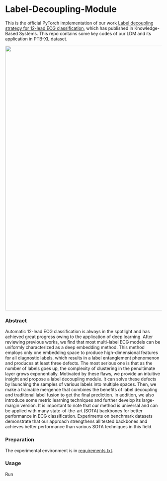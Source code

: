 # Label-Decoupling-Module
This is the official PyTorch implementation of our work [Label decoupling strategy for 12-lead ECG classification](https://www.sciencedirect.com/science/article/pii/S0950705123000485), which has published in Knowledge-Based Systems. This repo contains some key codes of our LDM and its application in PTB-XL dataset.<br>
<div align=center>
<img width="850" src="https://github.com/Zhangshuojackpot/Label-Decoupling-Module/blob/main/introduction.png"/>
</div>

### Abstract
Automatic 12-lead ECG classification is always in the spotlight and has achieved great progress owing to the application of deep learning. After reviewing previous works, we find that most multi-label ECG models can be uniformly characterized as a deep embedding method. This method employs only one embedding space to produce high-dimensional features for all diagnostic labels, which results in a label entanglement phenomenon and produces at least three defects. The most serious one is that as the
number of labels goes up, the complexity of clustering in the penultimate layer grows exponentially. Motivated by these flaws, we provide an intuitive insight and propose a label decoupling module. It can solve these defects by launching the samples of various labels into multiple spaces. Then, we make a trainable mergence that combines the benefits of label decoupling and traditional label fusion to get the final prediction. In addition, we also introduce some metric learning techniques and further develop its large-margin version. It is important to note that our method is universal and can be applied with many state-of-the-art (SOTA) backbones for better performance in ECG classification. Experiments on benchmark datasets demonstrate that our approach strengthens all tested backbones and achieves better performance than various SOTA techniques in this field. 

### Preparation
The experimental environment is in [requirements.txt](https://github.com/Zhangshuojackpot/Label-Decoupling-Module/blob/main/requirements.txt).<br>

### Usage
Run 
